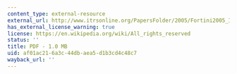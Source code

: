 ```yaml
---
content_type: external-resource
external_url: http://www.itrsonline.org/PapersFolder/2005/Fortini2005_ITRSAbstract.pdf
has_external_license_warning: true
license: https://en.wikipedia.org/wiki/All_rights_reserved
status: ''
title: PDF - 1.0 MB
uid: af01ac21-6a3c-44db-aea5-d1b3cd4c48c7
wayback_url: ''
---
```

